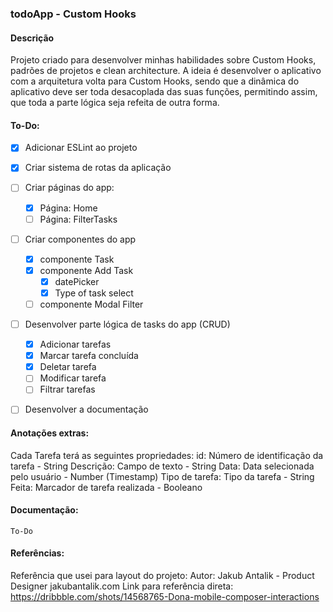 ### todoApp - Custom Hooks

#### Descrição
Projeto criado para desenvolver minhas habilidades sobre Custom Hooks, padrões de projetos e clean architecture. A ideia é desenvolver o aplicativo com a arquitetura volta para Custom Hooks, sendo que a dinâmica do aplicativo deve ser toda desacoplada das suas funções, permitindo assim, que toda a parte lógica seja refeita de outra forma. 


#### To-Do:
- [x] Adicionar ESLint ao projeto
- [x] Criar sistema de rotas da aplicação
- [ ] Criar páginas do app:
    - [x] Página: Home
    - [ ] Página: FilterTasks
- [ ] Criar componentes do app
    - [x] componente Task
    - [x] componente Add Task
        - [x] datePicker
        - [x] Type of task select
    - [ ] componente Modal Filter
- [ ] Desenvolver parte lógica de tasks do app (CRUD)
    - [x] Adicionar tarefas
    - [x] Marcar tarefa concluída
    - [x] Deletar tarefa
    - [ ] Modificar tarefa
    - [ ] Filtrar tarefas

- [ ] Desenvolver a documentação


#### Anotações extras:
Cada Tarefa terá as seguintes propriedades:
id: Número de identificação da tarefa - String
Descrição: Campo de texto - String
Data: Data selecionada pelo usuário - Number (Timestamp)
Tipo de tarefa: Tipo da tarefa - String
Feita: Marcador de tarefa realizada - Booleano


#### Documentação:
``To-Do``


#### Referências:
Referência que usei para layout do projeto:
Autor: Jakub Antalik - Product Designer jakubantalik.com
Link para referência direta: https://dribbble.com/shots/14568765-Dona-mobile-composer-interactions 

